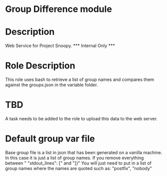 # Group Difference module

Description
===========
Web Service for Project Snoopy.
*** Internal Only ***

Role Description
===========
This role uses bash to retrieve a list of group names and compares them against the groups.json in the variable folder.


TBD
===========
A task needs to be added to the role to upload this data to the web server. 

Default group var file
===========
Base group file is a list in json that has been generated on a vanilla machine.
In this case it is just a list of group names.
If you remove everything between " "stdout_lines": [" and "]}"
You will just need to put in a list of group names where the names are quoted such as:
"postfix", "nobody"
